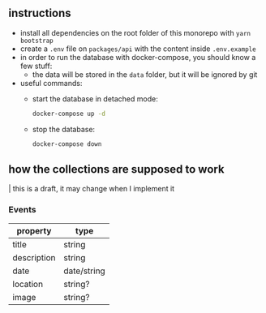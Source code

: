 ## instructions

- install all dependencies on the root folder of this monorepo with `yarn bootstrap`
- create a `.env` file on `packages/api` with the content inside `.env.example`
- in order to run the database with docker-compose, you should know a few stuff:
  - the data will be stored in the `data` folder, but it will be ignored by git
- useful commands:
  - start the database in detached mode:

    ```bash
    docker-compose up -d
    ```

  - stop the database:

    ```bash
    docker-compose down
    ```

## how the collections are supposed to work

| this is a draft, it may change when I implement it

### Events

| property  | type  |
|-----------|-------|
| title | string |
| description | string |
| date | date/string |
| location | string? |
| image | string? |

